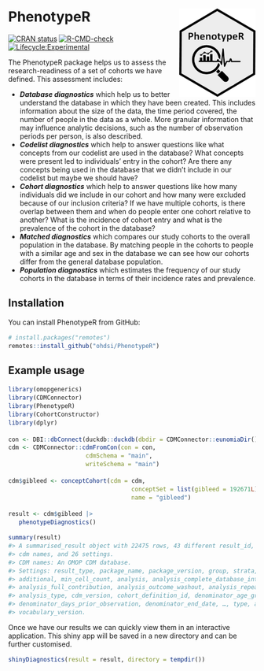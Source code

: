 
<!-- README.md is generated from README.Rmd. Please edit that file -->

# PhenotypeR <img src="man/figures/logo.png" align="right" height="180"/>

<!-- badges: start -->

[![CRAN
status](https://www.r-pkg.org/badges/version/PhenotypeR)](https://CRAN.R-project.org/package=PhenotypeR)
[![R-CMD-check](https://github.com/ohdsi/PhenotypeR/actions/workflows/R-CMD-check.yaml/badge.svg)](https://github.com/ohdsi/PhenotypeR/actions/workflows/R-CMD-check.yaml)
[![Lifecycle:Experimental](https://img.shields.io/badge/Lifecycle-Experimental-339999)](https://lifecycle.r-lib.org/articles/stages.html#experimental)

<!-- badges: end -->

The PhenotypeR package helps us to assess the research-readiness of a
set of cohorts we have defined. This assessment includes:

- ***Database diagnostics*** which help us to better understand the
  database in which they have been created. This includes information
  about the size of the data, the time period covered, the number of
  people in the data as a whole. More granular information that may
  influence analytic decisions, such as the number of observation
  periods per person, is also described.  
- ***Codelist diagnostics*** which help to answer questions like what
  concepts from our codelist are used in the database? What concepts
  were present led to individuals’ entry in the cohort? Are there any
  concepts being used in the database that we didn’t include in our
  codelist but maybe we should have?  
- ***Cohort diagnostics*** which help to answer questions like how many
  individuals did we include in our cohort and how many were excluded
  because of our inclusion criteria? If we have multiple cohorts, is
  there overlap between them and when do people enter one cohort
  relative to another? What is the incidence of cohort entry and what is
  the prevalence of the cohort in the database?  
- ***Matched diagnostics*** which compares our study cohorts to the
  overall population in the database. By matching people in the cohorts
  to people with a similar age and sex in the database we can see how
  our cohorts differ from the general database population.  
- ***Population diagnostics*** which estimates the frequency of our
  study cohorts in the database in terms of their incidence rates and
  prevalence.

## Installation

You can install PhenotypeR from GitHub:

``` r
# install.packages("remotes")
remotes::install_github("ohdsi/PhenotypeR")
```

## Example usage

``` r
library(omopgenerics)
library(CDMConnector)
library(PhenotypeR)
library(CohortConstructor)
library(dplyr)

con <- DBI::dbConnect(duckdb::duckdb(dbdir = CDMConnector::eunomiaDir()))
cdm <- CDMConnector::cdmFromCon(con = con,
                      cdmSchema = "main",
                      writeSchema = "main")

cdm$gibleed <- conceptCohort(cdm = cdm,
                                   conceptSet = list(gibleed = 192671L),
                                   name = "gibleed")

result <- cdm$gibleed |>
   phenotypeDiagnostics()
```

``` r
summary(result)
#> A summarised_result object with 22475 rows, 43 different result_id, 1 different
#> cdm names, and 26 settings.
#> CDM names: An OMOP CDM database.
#> Settings: result_type, package_name, package_version, group, strata,
#> additional, min_cell_count, analysis, analysis_complete_database_intervals,
#> analysis_full_contribution, analysis_outcome_washout, analysis_repeated_events,
#> analysis_type, cdm_version, cohort_definition_id, denominator_age_group,
#> denominator_days_prior_observation, denominator_end_date, …, type, and
#> vocabulary_version.
```

Once we have our results we can quickly view them in an interactive
application. This shiny app will be saved in a new directory and can be
further customised.

``` r
shinyDiagnostics(result = result, directory = tempdir())
```
